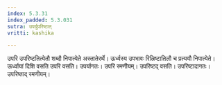 ```yaml
---
index: 5.3.31
index_padded: 5.3.031
sutra: उपर्युपरिष्टात्
vritti: kashika

---
```

उपरि उपरिष्टतित्येतौ शब्दौ निपात्येते अस्तातेरर्थे। ऊर्ध्वस्य उपभावः रिल्रिष्टातिलौ च प्रत्ययौ निपात्येते। ऊर्ध्वायां दिशि वसति उपरि वसति। उपर्यागतः। उपरि रमणीयम्। उपरिष्टद् वसति। उपरिष्टादागतः। उपरिष्ताद् रमणीयम्।